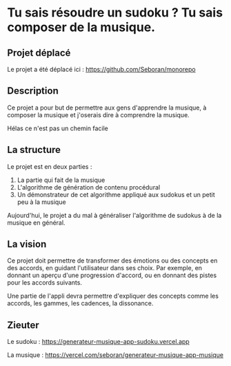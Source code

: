 # Tu sais résoudre un sudoku ? Tu sais composer de la musique.

## Projet déplacé

Le projet a été déplacé ici : <https://github.com/Seboran/monorepo>

## Description

Ce projet a pour but de permettre aux gens d'apprendre la musique, à composer la musique et j'oserais dire à comprendre la musique.

Hélas ce n'est pas un chemin facile

## La structure

Le projet est en deux parties :

1. La partie qui fait de la musique
2. L'algorithme de génération de contenu procédural
3. Un démonstrateur de cet algorithme appliqué aux sudokus et un petit peu à la musique

Aujourd'hui, le projet a du mal à généraliser l'algorithme de sudokus à de la musique en général.

## La vision

Ce projet doit permettre de transformer des émotions ou des concepts en des accords, en guidant l'utilisateur dans ses choix. Par exemple, en donnant un aperçu d'une progression d'accord, ou en donnant des pistes pour les accords suivants.

Une partie de l'appli devra permettre d'expliquer des concepts comme les accords, les gammes, les cadences, la dissonance.

## Zieuter

Le sudoku : https://generateur-musique-app-sudoku.vercel.app

La musique : https://vercel.com/seboran/generateur-musique-app-musique
